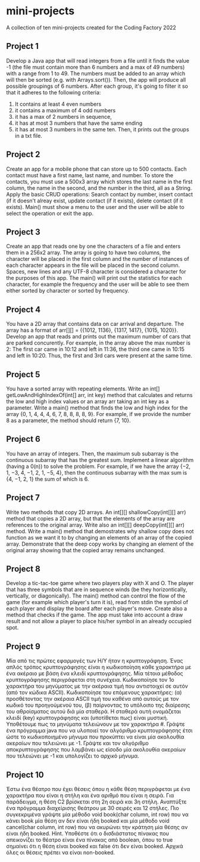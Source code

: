 # mini-projects
A collection of ten mini-projects created for the Coding Factory 2022

Project 1
----------------------------------------
Develop a Java app that will read integers from a file until it finds the value -1
(the file must contain more than 6 numbers and a max of 49 numbers) with a range from 1 to 49.
The numbers must be added to an array which will then be sorted (e.g. with Arrays.sort()).
Then, the app will produce all possible groupings of 6 numbers. After each group, it's going to filter it so that it adheres to the following criteria:
1) It contains at least 4 even numbers
2) it contains a maximum of 4 odd numbers
3) it has a max of 2 numbers in sequence,
4) it has at most 3 numbers that have the same ending
5) it has at most 3 numbers in the same ten.
Then, it prints out the groups in a txt file.


Project 2
----------------------------------------
Create an app for a mobile phone that can store up to 500 contacts. Each contact must have a first name, last name, and number.
To store the contacts, you must use a 500x3 array which stores the last name in the first column, the name in the second,
and the number in the third, all as a String.
Apply the basic CRUD operations: Search contact by number, insert contact (if it doesn't alreay exist,
update contact (if it exists), delete contact (if it exists).
Main() must show a menu to the user and the user will be able to select the operation or exit the app.


Project 3
----------------------------------------
Create an app that reads one by one the characters of a file and enters them in a 256x2 array.
The array is going to have two columns, the character will be placed in the first column
and the number of instances of each character appears in the file will be placed in the second column.
Spaces, new lines and any UTF-8 character is considered a character for the purposes of this app.
The main() will print out the statistics for each character, for example the frequency and the user
will be able to see them either sorted by character or sorted by frequency.


Project 4
----------------------------------------
You have a 2D array that contains data on car arrival and departure. The array has a format of arr[][] = {{1012, 1136}, {1317, 1417}, {1015, 1020}}.
Develop an app that reads and prints out the maximum number of cars that are parked concurently.
For example, in the array above the max number is 2: The first car came in 10:12 and left in 11:36, the third one came in 10:15 and left in 10:20.
Thus, the first and 3rd cars were present at the same time.


Project 5
----------------------------------------
You have a sorted array with repeating elements. Write an int[] getLowAndHighIndexOf(int[] arr, int key) method
that calculates and returns the low and high index values or an array arr taking an int key as a parameter.
Write a main() method that finds the low and high index for the array {0, 1, 4, 4, 4, 6, 7, 8, 8, 8, 8, 9}.
For example, if we provide the number 8 as a parameter, the method should return {7, 10}.


Project 6
----------------------------------------
You have an array of integers. Then, the maximum sub subarray is the continuous subarray that has
the greatest sum. Implement a linear algorithm (having a 0(n)) to solve the problem.
For example, if we have the array {−2, 1, −3, 4, −1, 2, 1, −5, 4},
then the continuous subarray with the max sum is {4, −1, 2, 1} the sum of which is 6.


Project 7
----------------------------------------
Write two methods that copy 2D arrays. An int[][] shallowCopy(int[][] arr) method
that copies a 2D array, but that the elements of the array are references to the original array.
Write also an int[][] deepCopy(int[][] arr) method. Write a main() method that demostrates why shallow copy
does not function as we want it to by changing an elements of an array of the copied array.
Demonstrate that the deep copy works by changing an element of the original array showing
that the copied array remains unchanged.


Project 8
----------------------------------------
Develop a tic-tac-toe game where two players play with X and O. The player that has three symbols
that are in sequence winds (be they horizontically, vertically, or diagonically).
The main() method can control the flow of the game (for example which player's turn it is),
read from stdin the symbol of each player and display the board after each player's move.
Create also a method that checks if the game. The app must take into account a draw result
and not allow a player to place his/her symbol in an already occupied spot.


Project 9
----------------------------------------
Μία από τις πρώτες εφαρμογές των Η/Υ ήταν η κρυπτογράφηση. Ένας απλός τρόπος κρυπτογράφησης
είναι η κωδικοποίηση κάθε χαρακτήρα με ένα ακέραιο με βάση ένα κλειδί κρυπτογράφησης.
Μία τέτοια μέθοδος κρυπτογράφησης περιγράφεται στη συνέχεια.
Κωδικοποίησε τον 1ο χαρακτήρα του μηνύματος με την ακέραια τιμή που αντιστοιχεί
σε αυτόν (από τον κώδικα ASCII). Κωδικοποίησε του επόμενους χαρακτήρες:
(α) προσθέτοντας την ακέραια ASCII τιμή του καθένα από αυτούς με τον κωδικό του προηγούμενού του,
(β) παίρνοντας το υπόλοιπο της διαίρεσης του αθροίσματος αυτού διά μία σταθερά.
Η σταθερά αυτή ονομάζεται κλειδί (key) κρυπτογράφησης και (υποτίθεται πως) είναι μυστική.
Υποθέτουμε πως τα μηνύματα τελειώνουν με τον χαρακτήρα #.
Γράψτε ένα πρόγραμμα java που να υλοποιεί τον αλγόριθμο κρυπτογράφησης έτσι
ώστε το κωδικοποιημένο μήνυμα που προκύπτει να είναι μία ακολουθία ακεραίων που τελειώνει με -1.
Γράψτε και τον αλγόριθμο αποκρυπτογράφησης που λαμβάνει ως είσοδο μία ακολουθία ακεραίων
που τελειώνει με -1 και υπολογίζει το αρχικό μήνυμα. 


Project 10
----------------------------------------
Έστω ένα θέατρο που έχει θέσεις όπου η κάθε θέση περιγράφεται με ένα χαρακτήρα
που είναι η στήλη και ένα αριθμό που είναι η σειρά. Για παράδειγμα, η θέση C2
βρίσκεται στη 2η σειρά και 3η στήλη.
Αναπτύξτε ένα πρόγραμμα διαχείρισης θεάτρου με 30 σειρές και 12 στήλες. Πιο
συγκεκριμένα γράψτε μία μέθοδο void book(char column, int row) που να κάνει book
μία θέση αν δεν είναι ήδη booked και μία μέθοδο void cancel(char column, int row)
που να ακυρώνει την κράτηση μία θέσης αν είναι ήδη booked.
Hint. Υποθέστε ότι ο δισδιάστατος πίνακας που απεικονίζει το θέατρο είναι ένα
πίνακας από boolean, όπου το true σημαίνει ότι η θέση είναι booked και false ότι δεν
είναι booked. Αρχικά όλες οι θέσεις πρέπει να είναι non-booked. 
 
